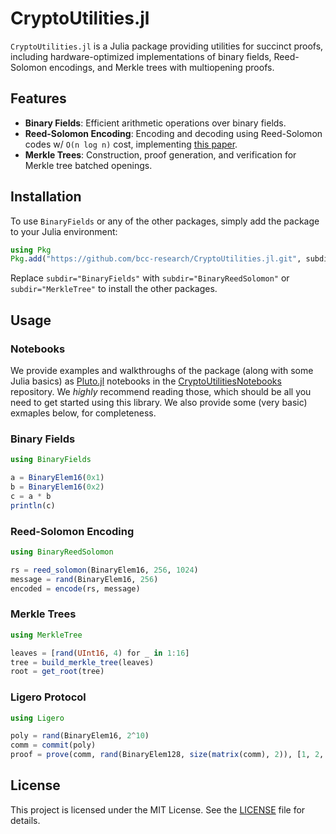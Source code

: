 # CryptoUtilities.jl

`CryptoUtilities.jl` is a Julia package providing utilities for succinct proofs,
including hardware-optimized implementations of binary fields, Reed-Solomon
encodings, and Merkle trees with multiopening proofs.

## Features

- **Binary Fields**: Efficient arithmetic operations over binary fields.
- **Reed-Solomon Encoding**: Encoding and decoding using Reed-Solomon codes w/ `O(n log n)` cost, implementing [this paper](https://ieee-focs.org/FOCS-2014-Papers/6517a316.pdf).
- **Merkle Trees**: Construction, proof generation, and verification for Merkle tree batched openings.

## Installation

To use `BinaryFields` or any of the other packages, simply add the package to your Julia environment:

```julia
using Pkg
Pkg.add("https://github.com/bcc-research/CryptoUtilities.jl.git", subdir="BinaryFields")
```
Replace `subdir="BinaryFields"` with `subdir="BinaryReedSolomon"` or
`subdir="MerkleTree"` to install the other packages.

## Usage

### Notebooks

We provide examples and walkthroughs of the package (along with some Julia
basics) as [Pluto.jl](https://plutojl.org) notebooks in the
[CryptoUtilitiesNotebooks](https://github.com/bcc-research/CryptoUtilitiesNotebooks)
repository. We _highly_ recommend reading those, which should be all you need to
get started using this library. We also provide some (very basic) exmaples below, for
completeness.

### Binary Fields

```julia
using BinaryFields

a = BinaryElem16(0x1)
b = BinaryElem16(0x2)
c = a * b
println(c)
```

### Reed-Solomon Encoding

```julia
using BinaryReedSolomon

rs = reed_solomon(BinaryElem16, 256, 1024)
message = rand(BinaryElem16, 256)
encoded = encode(rs, message)
```

### Merkle Trees

```julia
using MerkleTree

leaves = [rand(UInt16, 4) for _ in 1:16]
tree = build_merkle_tree(leaves)
root = get_root(tree)
```

### Ligero Protocol

```julia
using Ligero

poly = rand(BinaryElem16, 2^10)
comm = commit(poly)
proof = prove(comm, rand(BinaryElem128, size(matrix(comm), 2)), [1, 2, 3])
```

## License

This project is licensed under the MIT License. See the [LICENSE](./LICENSE) file for details.


